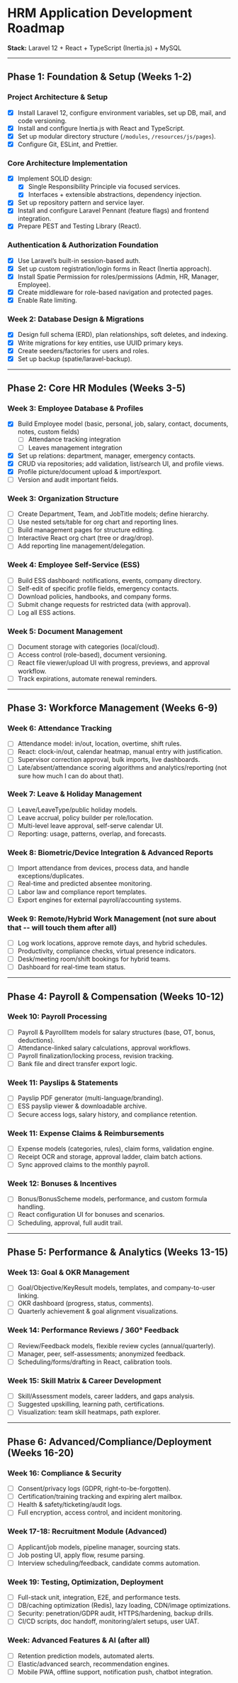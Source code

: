 # HRM Application Development Roadmap

**Stack:** Laravel 12 + React + TypeScript (Inertia.js) + MySQL

---

## Phase 1: Foundation & Setup (Weeks 1-2)

### Project Architecture & Setup

- [x] Install Laravel 12, configure environment variables, set up DB, mail, and code versioning.
- [x] Install and configure Inertia.js with React and TypeScript.
- [x] Set up modular directory structure (`/modules`, `/resources/js/pages`).
- [x] Configure Git, ESLint, and Prettier.

### Core Architecture Implementation

- [x] Implement SOLID design:
    - [x] Single Responsibility Principle via focused services.
    - [x] Interfaces + extensible abstractions, dependency injection.
- [x] Set up repository pattern and service layer.
- [x] Install and configure Laravel Pennant (feature flags) and frontend integration.
- [x] Prepare PEST and Testing Library (React).

### Authentication & Authorization Foundation

- [x] Use Laravel’s built-in session-based auth.
- [x] Set up custom registration/login forms in React (Inertia approach).
- [x] Install Spatie Permission for roles/permissions (Admin, HR, Manager, Employee).
- [x] Create middleware for role-based navigation and protected pages.
- [x] Enable Rate limiting.

### Week 2: Database Design & Migrations

- [x] Design full schema (ERD), plan relationships, soft deletes, and indexing.
- [x] Write migrations for key entities, use UUID primary keys.
- [x] Create seeders/factories for users and roles.
- [x] Set up backup (spatie/laravel-backup).

---

## Phase 2: Core HR Modules (Weeks 3-5)

### Week 3: Employee Database & Profiles

- [x] Build Employee model (basic, personal, job, salary, contact, documents, notes, custom fields)
    - [ ] Attendance tracking integration
    - [ ] Leaves management integration

- [x] Set up relations: department, manager, emergency contacts.
- [x] CRUD via repositories; add validation, list/search UI, and profile views.
- [x] Profile picture/document upload & import/export.
- [ ] Version and audit important fields.

### Week 3: Organization Structure

- [ ] Create Department, Team, and JobTitle models; define hierarchy.
- [ ] Use nested sets/table for org chart and reporting lines.
- [ ] Build management pages for structure editing.
- [ ] Interactive React org chart (tree or drag/drop).
- [ ] Add reporting line management/delegation.

### Week 4: Employee Self-Service (ESS)

- [ ] Build ESS dashboard: notifications, events, company directory.
- [ ] Self-edit of specific profile fields, emergency contacts.
- [ ] Download policies, handbooks, and company forms.
- [ ] Submit change requests for restricted data (with approval).
- [ ] Log all ESS actions.

### Week 5: Document Management

- [ ] Document storage with categories (local/cloud).
- [ ] Access control (role-based), document versioning.
- [ ] React file viewer/upload UI with progress, previews, and approval workflow.
- [ ] Track expirations, automate renewal reminders.

---

## Phase 3: Workforce Management (Weeks 6-9)

### Week 6: Attendance Tracking

- [ ] Attendance model: in/out, location, overtime, shift rules.
- [ ] React: clock-in/out, calendar heatmap, manual entry with justification.
- [ ] Supervisor correction approval, bulk imports, live dashboards.
- [ ] Late/absent/attendance scoring algorithms and analytics/reporting (not sure how much I can do about that).

### Week 7: Leave & Holiday Management

- [ ] Leave/LeaveType/public holiday models.
- [ ] Leave accrual, policy builder per role/location.
- [ ] Multi-level leave approval, self-serve calendar UI.
- [ ] Reporting: usage, patterns, overlap, and forecasts.

### Week 8: Biometric/Device Integration & Advanced Reports

- [ ] Import attendance from devices, process data, and handle exceptions/duplicates.
- [ ] Real-time and predicted absentee monitoring.
- [ ] Labor law and compliance report templates.
- [ ] Export engines for external payroll/accounting systems.

### Week 9: Remote/Hybrid Work Management (not sure about that -- will touch them after all)

- [ ] Log work locations, approve remote days, and hybrid schedules.
- [ ] Productivity, compliance checks, virtual presence indicators.
- [ ] Desk/meeting room/shift bookings for hybrid teams.
- [ ] Dashboard for real-time team status.

---

## Phase 4: Payroll & Compensation (Weeks 10-12)

### Week 10: Payroll Processing

- [ ] Payroll & PayrollItem models for salary structures (base, OT, bonus, deductions).
- [ ] Attendance-linked salary calculations, approval workflows.
- [ ] Payroll finalization/locking process, revision tracking.
- [ ] Bank file and direct transfer export logic.

### Week 11: Payslips & Statements

- [ ] Payslip PDF generator (multi-language/branding).
- [ ] ESS payslip viewer & downloadable archive.
- [ ] Secure access logs, salary history, and compliance retention.

### Week 11: Expense Claims & Reimbursements

- [ ] Expense models (categories, rules), claim forms, validation engine.
- [ ] Receipt OCR and storage, approval ladder, claim batch actions.
- [ ] Sync approved claims to the monthly payroll.

### Week 12: Bonuses & Incentives

- [ ] Bonus/BonusScheme models, performance, and custom formula handling.
- [ ] React configuration UI for bonuses and scenarios.
- [ ] Scheduling, approval, full audit trail.

---

## Phase 5: Performance & Analytics (Weeks 13-15)

### Week 13: Goal & OKR Management

- [ ] Goal/Objective/KeyResult models, templates, and company-to-user linking.
- [ ] OKR dashboard (progress, status, comments).
- [ ] Quarterly achievement & goal alignment visualizations.

### Week 14: Performance Reviews / 360° Feedback

- [ ] Review/Feedback models, flexible review cycles (annual/quarterly).
- [ ] Manager, peer, self-assessments; anonymized feedback.
- [ ] Scheduling/forms/drafting in React, calibration tools.

### Week 15: Skill Matrix & Career Development

- [ ] Skill/Assessment models, career ladders, and gaps analysis.
- [ ] Suggested upskilling, learning path, certifications.
- [ ] Visualization: team skill heatmaps, path explorer.

---

## Phase 6: Advanced/Compliance/Deployment (Weeks 16-20)

### Week 16: Compliance & Security

- [ ] Consent/privacy logs (GDPR, right-to-be-forgotten).
- [ ] Certification/training tracking and expiring alert mailbox.
- [ ] Health & safety/ticketing/audit logs.
- [ ] Full encryption, access control, and incident monitoring.

### Week 17-18: Recruitment Module (Advanced)

- [ ] Applicant/job models, pipeline manager, sourcing stats.
- [ ] Job posting UI, apply flow, resume parsing.
- [ ] Interview scheduling/feedback, candidate comms automation.

### Week 19: Testing, Optimization, Deployment

- [ ] Full-stack unit, integration, E2E, and performance tests.
- [ ] DB/caching optimization (Redis), lazy loading, CDN/image optimizations.
- [ ] Security: penetration/GDPR audit, HTTPS/hardening, backup drills.
- [ ] CI/CD scripts, doc handoff, monitoring/alert setups, user UAT.

### Week: Advanced Features & AI (after all)

- [ ] Retention prediction models, automated alerts.
- [ ] Elastic/advanced search, recommendation engines.
- [ ] Mobile PWA, offline support, notification push, chatbot integration.
